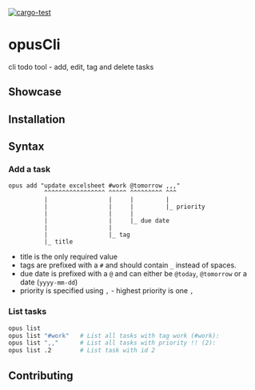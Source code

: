[![cargo-test](https://github.com/xNaCly/opusCli/actions/workflows/ci.yml/badge.svg)](https://github.com/xNaCly/opusCli/actions/workflows/ci.yml)
# opusCli

cli todo tool - add, edit, tag and delete tasks

## Showcase

## Installation

## Syntax

### Add a task

```
opus add "update excelsheet #work @tomorrow ,,,"
          ^^^^^^^^^^^^^^^^^ ^^^^^ ^^^^^^^^^ ^^^
          |                 |     |         |
          |                 |     |         |_ priority
          |                 |     |
          |                 |     |_ due date
          |                 |
          |                 |_ tag
          |_ title
```

-   title is the only required value
-   tags are prefixed with a `#` and should contain `_` instead of spaces.
-   due date is prefixed with a `@` and can either be `@today`, `@tomorrow` or a date (`yyyy-mm-dd`)
-   priority is specified using `,` - highest priority is one `,`

### List tasks

```bash
opus list
opus list "#work"   # List all tasks with tag work (#work):
opus list ",,"      # List all tasks with priority !! (2):
opus list .2        # List task with id 2
```

## Contributing
